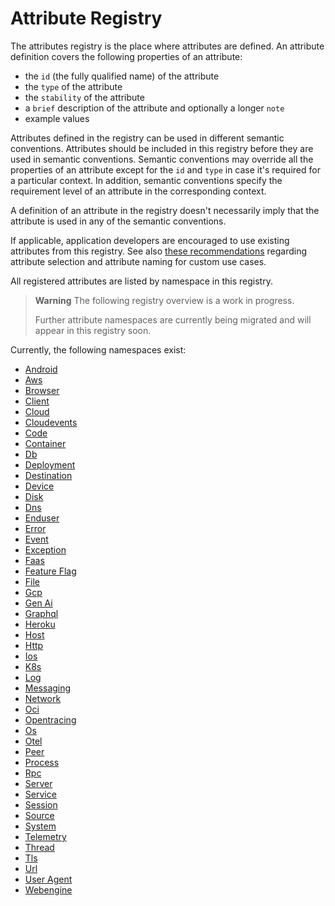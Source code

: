 <!--- Hugo front matter used to generate the website version of this page:
linkTitle: Registry
weight: -2
--->

<!-- NOTE: THIS FILE IS AUTOGENERATED. DO NOT EDIT BY HAND. -->
<!-- see templates/registry/markdown/readme.md.j2 -->

# Attribute Registry

The attributes registry is the place where attributes are defined. An attribute definition covers the following properties of an attribute:

- the `id` (the fully qualified name) of the attribute
- the `type` of the attribute
- the `stability` of the attribute
- a `brief` description of the attribute and optionally a longer `note`
- example values

Attributes defined in the registry can be used in different semantic conventions. Attributes should be included in this registry before they are used in semantic conventions. Semantic conventions may override all the properties of an attribute except for the `id` and `type` in case it's required for a particular context. In addition, semantic conventions specify the requirement level of an attribute in the corresponding context.

A definition of an attribute in the registry doesn't necessarily imply that the attribute is used in any of the semantic conventions.

If applicable, application developers are encouraged to use existing attributes from this registry. See also [these recommendations][developers recommendations] regarding attribute selection and attribute naming for custom use cases.

All registered attributes are listed by namespace in this registry.

> **Warning**
> The following registry overview is a work in progress.
>
> Further attribute namespaces are currently being migrated and will appear in this registry soon.

Currently, the following namespaces exist:

- [Android](android.md)
- [Aws](aws.md)
- [Browser](browser.md)
- [Client](client.md)
- [Cloud](cloud.md)
- [Cloudevents](cloudevents.md)
- [Code](code.md)
- [Container](container.md)
- [Db](db.md)
- [Deployment](deployment.md)
- [Destination](destination.md)
- [Device](device.md)
- [Disk](disk.md)
- [Dns](dns.md)
- [Enduser](enduser.md)
- [Error](error.md)
- [Event](event.md)
- [Exception](exception.md)
- [Faas](faas.md)
- [Feature Flag](feature-flag.md)
- [File](file.md)
- [Gcp](gcp.md)
- [Gen Ai](gen-ai.md)
- [Graphql](graphql.md)
- [Heroku](heroku.md)
- [Host](host.md)
- [Http](http.md)
- [Ios](ios.md)
- [K8s](k8s.md)
- [Log](log.md)
- [Messaging](messaging.md)
- [Network](network.md)
- [Oci](oci.md)
- [Opentracing](opentracing.md)
- [Os](os.md)
- [Otel](otel.md)
- [Peer](peer.md)
- [Process](process.md)
- [Rpc](rpc.md)
- [Server](server.md)
- [Service](service.md)
- [Session](session.md)
- [Source](source.md)
- [System](system.md)
- [Telemetry](telemetry.md)
- [Thread](thread.md)
- [Tls](tls.md)
- [Url](url.md)
- [User Agent](user-agent.md)
- [Webengine](webengine.md)

[developers recommendations]: ../general/attribute-naming.md#recommendations-for-application-developers
